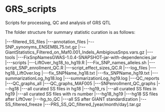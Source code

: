 # GRS_scripts
Scripts for processing, QC and analysis of GRS QTL

The folder structure for summary statistic curation is as follows:

|---filtered_SS_files
    |---annotation_files
        |---SNP_synonyms_ENSEMBL75.txt.gz
        |---GiantStatistics_Filtered_on_Maf0.001_Indels_AmbigiousSnps.vars.gz
    |---tools
        |---FixSnpNamesGWAS-1.0.4-SNAPSHOT-jar-with-dependencies.jar
    |---scripts
        |---LiftOver_hg18_to_hg19.R
        |---Fix_SNP_names_alleles.sh
        |---script_SNP_enrollment_QC.R
        |---script_effect_sizes_QC.R
    |---log_files
        |---hg18_LiftOver.log
        |---fix_SNPName_hg18.txt
        |---fix_SNPName_hg19.txt
        |---summarizationLog_hg18.log
        |---summarizationLog_hg19.log
    |---QC_reports
        |---QC_graphs_all
        |---QC_graphs_MAF005
        |---SNPenrollment_QC_graphs
    |---hg18
        |---all curated SS files in hg18
    |---hg19_rs
        |---all curated SS files in hg19
        |---all curated SS files with rs number
    |---hg18_hg19
        |---hg18 SS files after LiftOver
    |---hg_to_QC
        |---all SS after GIANT standardization
    |---SS_filtered_freeze
        |---PRS_SS_QC_filtered_[year/month/day].tar.gz